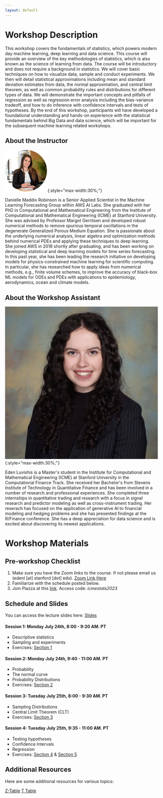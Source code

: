 ```yaml
---
layout: default
---
```


# Workshop Description

This workshop covers the fundamentals of statistics, which powers modern day machine learning, deep learning and data science. This course will provide an overview of the key methodologies of statistics, which is also known as the science of learning from data.  The course will be introductory and does not require a background in statistics. We will cover basic techniques on how to visualize data, sample and conduct experiments. We then will detail statistical approximations including mean and standard deviation estimates from data, the normal approximation, and central limit theorem, as well as common probability rules and distributions for different types of data. We will demonstrate the important concepts and pitfalls of regression as well as regression error analysis including the bias-variance tradeoff, and how to do inference with confidence intervals and tests of hypotheses. By the end of this workshop, participants will have developed a foundational understanding and hands-on experience with the statistical fundamentals behind Big Data and data science, which will be important for the subsequent machine learning related workshops.

## About the Instructor

![danielle-maddix](/assets/img/danielle.png){:style="max-width:30%;"}

Danielle Maddix Robinson is a Senior Applied Scientist in the Machine Learning Forecasting Group within AWS AI Labs. She graduated with her PhD in Computational and Mathematical Engineering from the Institute of Computational and Mathematical Engineering (ICME) at Stanford University. She was advised by Professor Margot Gerritsen and developed robust numerical methods to remove spurious temporal oscillations in the degenerate Generalized Porous Medium Equation.  She is passionate about the underlying numerical analysis, linear algebra and optimization methods behind numerical PDEs and applying these techniques to deep learning.  She joined AWS in 2018 shortly after graduating, and has been working on developing statistical and deep learning models for time series forecasting. In this past year, she has been leading the research initiative on developing models for physics-constrained machine learning for scientific computing. In particular, she has researched how to apply ideas from numerical methods, e.g., finite volume schemes, to improve the accuracy of black-box ML models for ODEs and PDEs with applications to epidemiology, aerodynamics, ocean and climate models. 

## About the Workshop Assistant 

![eden-luvishis](/assets/img/edenluvishissquare.png){:style="max-width:30%;"}

Eden Luvishis is a Master's student in the Institute for Computational and Mathematical Engineering (ICME) at Stanford University in the Computational Finance Track. She received her Bachelor's from Stevens Institute of Technology in Quantitative Finance and has been involved in a number of research and professional experiences. She completed three internships in quantitative trading and research with a focus in signal research and predictor modeling as well as cross-instrument trading. Her reserach has focused on the application of generative AI to financial modeling and hedging problems and she has presented findings at the R/Finance conference. She has a deep appreciation for data science and is excited about discovering its newest applications. 

# Workshop Materials

## Pre-workshop Checklist

1. Make sure you have the Zoom links to the course. If not please email us (edenl [at] stanford [dot] edu). [Zoom Link Here]( https://stanford.zoom.us/j/93446967360?pwd=MTJDb3A3U1lPVWw1Mkd3UEJ1ajY1QT09)
2. Familiarize with the schedule posted below.
3. Join Piazza at this [link](https://piazza.com/stanford/summer2023/icmesummer). Access code: _icmestats2023_

## Schedule and Slides 

You can access the lecture slides here: [Slides](/assets/pdf/slidesall_danielle.pdf)

#### Session 1: Monday July 24th, 8:00 - 9:20 AM. PT
  - Descriptive statistics
  - Sampling and experiments
  - Exercises: [Section 1](/assets/pdf/section1.pdf)
  
#### Session 2: Monday July 24th, 9:40 - 11:00 AM. PT
  - Probability
  - The normal curve
  - Probability Distributions
  - Exercises: [Section 2](/assets/pdf/section2.pdf)


#### Session 3: Tuesday July 25th, 8:00 - 9:30 AM. PT
  - Sampling Distributions
  - Central Limit Theorem (CLT)
  - Exercises: [Section 3](/assets/pdf/section3.pdf)


#### Session 4: Tuesday July 25th, 9:35 - 11:00 AM. PT
  - Testing hypotheses
  - Confidence Intervals
  - Regression
  - Exercises: [Section 4](/assets/pdf/section4.pdf) & [Section 5](/assets/pdf/section5.pdf)


## Additional Resources

Here are some additional resources for various topics:

[Z-Table](https://www.z-table.com/)
[T Table](https://www.sjsu.edu/faculty/gerstman/StatPrimer/t-table.pdf)






